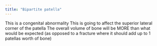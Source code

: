 ```yaml
---
title: "Bipartite patella"
---
```

This is a congenital abnormality
This is going to affect the superior lateral corner of the patella
The overall volume of bone will be MORE than what would be expected (as opposed to a fracture where it should add up to 1 patellas worth of bone)

